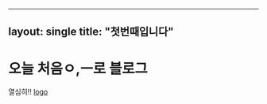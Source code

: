 ---
layout:  single
title: "첫번때입니다"
----
# 오늘 처음ㅇ,ㅡ로 블로그
열심히!!
[logo](C:\SW\ygin06-github-blog\ygin06.github.io\images\2024-07-15-f\logo-1721034232036-1.png)
